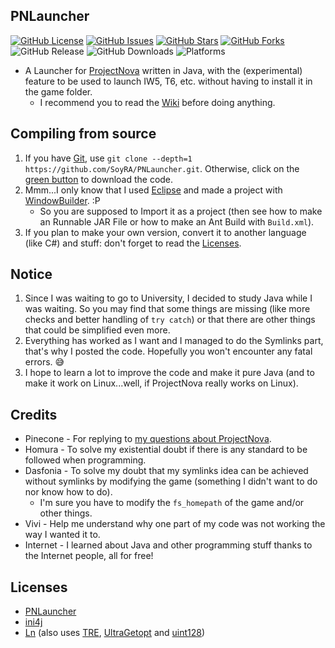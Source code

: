 ## PNLauncher
[![GitHub License](https://img.shields.io/github/license/SoyRA/PNLauncher?label=License)](https://github.com/SoyRA/PNLauncher)
[![GitHub Issues](https://img.shields.io/github/issues/SoyRA/PNLauncher?label=Issues)](https://github.com/SoyRA/PNLauncher/issues)
[![GitHub Stars](https://img.shields.io/github/stars/SoyRA/PNLauncher?label=Stars)](https://github.com/SoyRA/PNLauncher/stargazers)
[![GitHub Forks](https://img.shields.io/github/forks/SoyRA/PNLauncher?label=Forks)](https://github.com/SoyRA/PNLauncher/network)
![GitHub Release](https://img.shields.io/github/v/release/SoyRA/PNLauncher?label=Release)
![GitHub Downloads](https://img.shields.io/github/downloads/SoyRA/PNLauncher/total?label=Downloads)
![Platforms](https://img.shields.io/badge/Platforms-Windows-969696?style=flat&labelColor=585858)
- A Launcher for [ProjectNova](https://projectnova.us/) written in Java, with the (experimental) feature to be used to launch IW5, T6, etc. without having to install it in the game folder.
  - I recommend you to read the [Wiki](../../wiki) before doing anything.

## Compiling from source
1. If you have [Git](https://git-scm.com/), use `git clone --depth=1 https://github.com/SoyRA/PNLauncher.git`. Otherwise, click on the [green button](../../archive/refs/heads/main.zip) to download the code.
2. Mmm...I only know that I used [Eclipse](https://www.eclipse.org/) and made a project with [WindowBuilder](https://www.eclipse.org/windowbuilder/). :P 
    - So you are supposed to Import it as a project (then see how to make an Runnable JAR File or how to make an Ant Build with `Build.xml`).
3. If you plan to make your own version, convert it to another language (like C#) and stuff: don't forget to read the [Licenses](#licenses).

## Notice
1. Since I was waiting to go to University, I decided to study Java while I was waiting. So you may find that some things are missing (like more checks and better handling of `try catch`) or that there are other things that could be simplified even more.
2. Everything has worked as I want and I managed to do the Symlinks part, that's why I posted the code. Hopefully you won't encounter any fatal errors. 😅
3. I hope to learn a lot to improve the code and make it pure Java (and to make it work on Linux...well, if ProjectNova really works on Linux).

## Credits
- Pinecone - For replying to [my questions about ProjectNova](https://projectnova.us/community/threads/68).
- Homura - To solve my existential doubt if there is any standard to be followed when programming.
- Dasfonia - To solve my doubt that my symlinks idea can be achieved without symlinks by modifying the game (something I didn't want to do nor know how to do).
  - I'm sure you have to modify the `fs_homepath` of the game and/or other things.
- Vivi - Help me understand why one part of my code was not working the way I wanted it to.
- Internet - I learned about Java and other programming stuff thanks to the Internet people, all for free!

## Licenses
- [PNLauncher](LICENSE)
- [ini4j](PNLauncher/src/libs/ini4j-0.5.4/LICENSE.txt)
- [Ln](PNLauncher/src/libs/lnstatic/license.txt) (also uses [TRE](PNLauncher/src/libs/lnstatic/license_tre.txt), [UltraGetopt](PNLauncher/src/libs/lnstatic/license_ultragetop.txt) and [uint128](PNLauncher/src/libs/lnstatic/license_uint128.txt))
